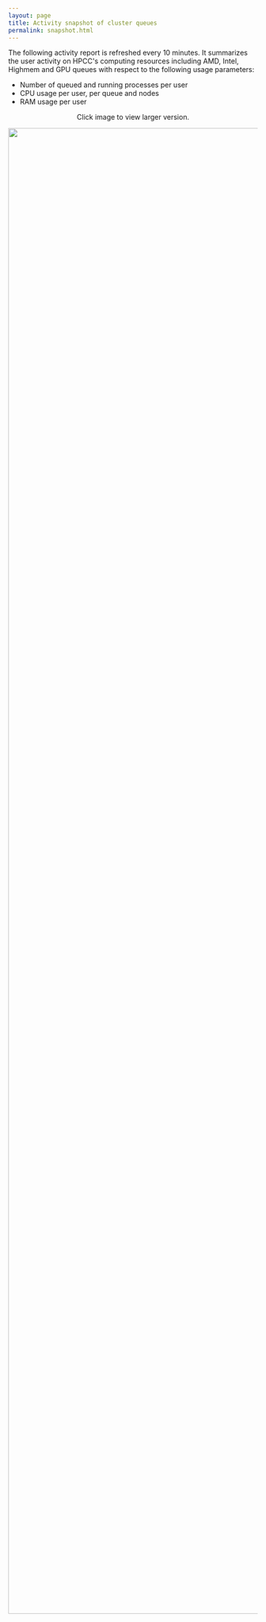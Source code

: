 ```yaml
---
layout: page
title: Activity snapshot of cluster queues
permalink: snapshot.html
---
```


The following activity report is refreshed every 10 minutes. It summarizes the user activity on HPCC's computing resources including AMD, Intel, Highmem and GPU queues with
respect to the following usage parameters:

* Number of queued and running processes per user
* CPU usage per user, per queue and nodes
* RAM usage per user

<p style="text-align: center;"> 
Click image to view larger version.
</p>
<div>
<a href="http://biocluster.bioinfo.ucr.edu/~tgirke/qstatMonitorWeb.png">
<img alt="qstatMonitor_Report" border="0" src="http://biocluster.bioinfo.ucr.edu/~tgirke/qstatMonitorWeb.png" style="display:block;margin-right:auto;margin-left:auto;text-align:center;width:3000px;">
</a>
</div>

